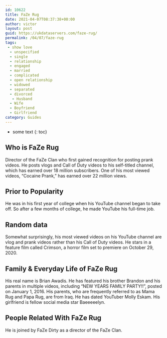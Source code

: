 ```yaml
---
id: 10622
title: FaZe Rug
date: 2021-04-07T08:37:38+00:00
author: victor
layout: post
guid: https://ukdataservers.com/faze-rug/
permalink: /04/07/faze-rug
tags:
 - show love
  - unspecified
  - single
  - relationship
  - engaged
  - married
  - complicated
  - open relationship
  - widowed
  - separated
  - divorced
   - Husband
  - Wife
  - Boyfriend
  - Girlfriend
category: Guides
---
```


* some text
{: toc}


## Who is FaZe Rug



Director of the FaZe Clan who first gained recognition for posting prank videos. He posts vlogs and Call of Duty videos to his self-titled channel, which has earned over 18 million subscribers. One of his most viewed videos, &#8220;Cocaine Prank,&#8221; has earned over 22 million views.  

                
                
                
## Prior to Popularity



He was in his first year of college when his YouTube channel began to take off. So after a few months of college, he made YouTube his full-time job. 

                
                
                
## Random data



Somewhat surprisingly, his most viewed videos on his YouTube channel are vlog and prank videos rather than his Call of Duty videos. He stars in a feature film called Crimson, a horror film set to premiere on October 29, 2020.

                
                
                
## Family & Everyday Life of FaZe Rug



His real name is Brian Awadis. He has featured his brother Brandon and his parents in multiple videos, including &#8220;NEW YEARS FAMILY PARTY!!&#8221;, posted on January 1, 2016. His parents, who are frequently referred to as Mama Rug and Papa Rug, are from Iraq. He has dated YouTuber Molly Eskam. His girlfriend is fellow social media star Baeeeeelyn.

                
                
                
## People Related With FaZe Rug



He is joined by FaZe Dirty as a director of the FaZe Clan.

                
              
            
          
          
          